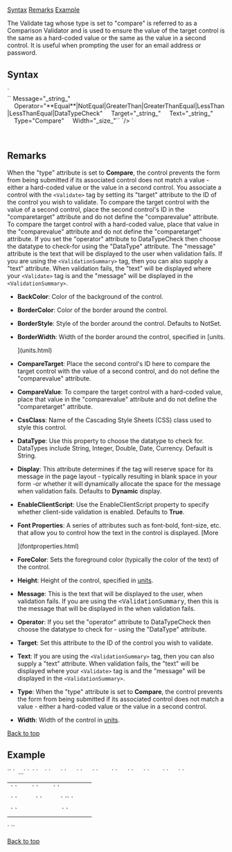 # <Validate type="compare">

<a name="top"></a>

[Syntax](#syntax) [Remarks](#remarks) [Example](#example)

The Validate tag whose type is set to "compare" is referred to as a Comparison Validator and is used to ensure the value of the target control is the same as a hard-coded value or the same as the value in a second control. It is useful when prompting the user for an email address or password.

<a name="syntax"></a>

## Syntax

<div xmlns="">`<Validate`  
``    BackColor="_color name_|#dddddd"  
    BorderColor="_color name_|#dddddd"  
    BorderStyle="**NotSet**|None|Dotted|Dashed|Solid|Double|Groove|Ridge| Inset|Outset"  
    BorderWidth="_size_"  
`   CompareTarget="_string_"`  
    CompareValue="_string_"  
    CssClass="_string_"  
    DataType="**String**|Integer|Double|Date|Currency"  
    Display="Static|**Dynamic**"  
    EnableClientScript="**True**|False"`  
`  
    Font-Bold="True|**False**"  
    Font-Italic="True|**False**"  
    Font-Names="_string_"  
    Font-Overline="True|**False**"  
    Font-size="_string_|Smaller|Larger|XX-Small|X-Small|Small|Medium| Large|X-Large|XX-Large"  
    Font-strikeout="True|**False**"  
    Font-Underline="True|**False**"  
    ForeColor="_color name_|#dddddd"  
    Height="_size_"``</div>

<div xmlns="">`` Message="_string_"  
    Operator="**Equal**|NotEqual|GreaterThan|GreaterThanEqual|LessThan|LessThanEqual|DataTypeCheck"  
    Target="_string_"  
    Text="_string_"  
    Type="Compare"  
    Width="_size_"``  
`/> `</div>

 <a name="remarks"></a>

## Remarks

When the "type" attribute is set to **Compare**, the control prevents the form from being submitted if its associated control does not match a value - either a hard-coded value or the value in a second control. You associate a control with the `<Validate>` tag by setting its "target" attribute to the ID of the control you wish to validate. To compare the target control with the value of a second control, place the second control's ID in the "comparetarget" attribute and do not define the "comparevalue" attribute. To compare the target control with a hard-coded value, place that value in the "comparevalue" attribute and do not define the "comparetarget" attribute. If you set the "operator" attribute to DataTypeCheck then choose the datatype to check-for using the "DataType" attribute. The "message" attribute is the text that will be displayed to the user when validation fails. If you are using the `<ValidationSummary>` tag, then you can also supply a "text" attribute. When validation fails, the "text" will be displayed where your `<Validate>` tag is and the "message" will be displayed in the `<ValidationSummary>`.

*   **BackColor**: Color of the background of the control.  

*   **BorderColor**: Color of the border around the control.  

*   **BorderStyle**: Style of the border around the control. Defaults to NotSet.  

*   **BorderWidth**: Width of the border around the control, specified in [units.  

    ](units.html)
*   **CompareTarget**: Place the second control's ID here to compare the target control with the value of a second control, and do not define the "comparevalue" attribute.  

*   **CompareValue**: To compare the target control with a hard-coded value, place that value in the "comparevalue" attribute and do not define the "comparetarget" attribute.  

*   **CssClass**: Name of the Cascading Style Sheets (CSS) class used to style this control.  

*   **DataType**: Use this property to choose the datatype to check for. DataTypes include String, Integer, Double, Date, Currency. Default is String.  

*   **Display**: This attribute determines if the <Validate> tag will reserve space for its message in the page layout - typically resulting in blank space in your form -or whether it will dynamically allocate the space for the message when validation fails. Defaults to **Dynamic** display.  

*   **EnableClientScript**: Use the EnableClientScript property to specify whether client-side validation is enabled. Defaults to **True**.  

*   **Font Properties**: A series of attributes such as font-bold, font-size, etc. that allow you to control how the text in the control is displayed. [More  

    ](fontproperties.html)
*   **ForeColor**: Sets the foreground color (typically the color of the text) of the control.  

*   **Height**: Height of the control, specified in [units](units.html).  

*   **Message**: This is the text that will be displayed to the user, when validation fails. If you are using the <span style="font-family: monospace;" xmlns="http://www.w3.org/1999/xhtml"><ValidationSummary</span>, then this is the message that will be displayed in the <span style="font-family: monospace;" xmlns="http://www.w3.org/1999/xhtml"><ValidationSummary></span> when validation fails.  

*   **Operator**: If you set the "operator" attribute to DataTypeCheck then choose the datatype to check for - using the "DataType" attribute.  

*   **Target**: Set this attribute to the ID of the control you wish to validate.  

*   **Text**: If you are using the `<ValidationSummary>` tag, then you can also supply a "text" attribute. When validation fails, the "text" will be displayed where your `<Validate>` tag is and the "message" will be displayed in the `<ValidationSummary>`.  

*   **Type**: When the "type" attribute is set to **Compare**, the control prevents the form from being submitted if its associated control does not match a value - either a hard-coded value or the value in a second control.  

*   **Width**: Width of the control in [units](units.html).  

[Back to top](#top)<a name="example"></a>

## Example

<div xmlns="">`<AddForm>`  
`  ...`  
`  <table>`  
`    <tr>`  
`      <td>`  
`        <Label For="txtEmailOne" Text="Email" />`  
`        <TextBox Id="txtEmailOne" />`  
`      </td>`  
`      </tr>`  
`      <tr>`  
`        <td>`  
`          <Label For="txtEmail" Text="Email" />`  
`          <TextBox Id="txtEmail" DataField="Email" DataType="string" />`  
`<span style="color: #ff0000;"><Validate Type="compare" Target="txtEmail" CompareTarget="txtEmailOne" Message="The email addresses don't match" /></span>`  
`         </td>`  
`      </tr>`  
`      <tr>`  
`        <td colspan="2">`  
`          <AddButton text="Add"/>&nbsp;<cancelbutton text="Cancel"/>  
            <ValidationSummary />`  
`        </td>`  
`      </tr>`  
`  </table>`  
`</AddForm>`</div>

[Back to top](#top)